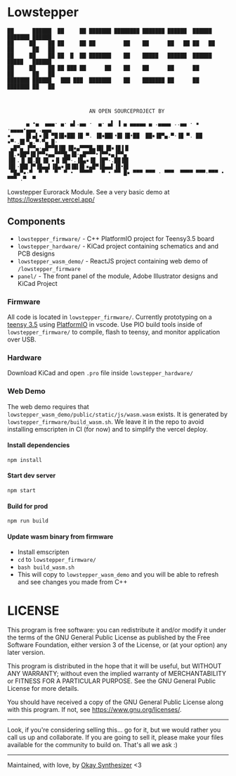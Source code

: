 # Lowstepper
```
██      ██████  ██     ██ ███████ ████████ ███████ ██████  ██████  ███████ ██████  
██     ██    ██ ██     ██ ██         ██    ██      ██   ██ ██   ██ ██      ██   ██ 
██     ██    ██ ██  █  ██ ███████    ██    █████   ██████  ██████  █████   ██████  
██     ██    ██ ██ ███ ██      ██    ██    ██      ██      ██      ██      ██   ██ 
███████ ██████   ███ ███  ███████    ██    ███████ ██      ██      ███████ ██   ██ 
                                                                                   

                          AN OPEN SOURCEPROJECT BY
 
      ▄ •▄  ▄▄▄· ▄· ▄▌.▄▄ ·  ▄· ▄▌ ▐ ▄ ▄▄▄▄▄ ▄ .▄▄▄▄ ..▄▄ · ▪  ·▄▄▄▄•▄▄▄ .▄▄▄  
▪     █▌▄▌▪▐█ ▀█▐█▪██▌▐█ ▀. ▐█▪██▌•█▌▐█•██  ██▪▐█▀▄.▀·▐█ ▀. ██ ▪▀·.█▌▀▄.▀·▀▄ █·
 ▄█▀▄ ▐▀▀▄·▄█▀▀█▐█▌▐█▪▄▀▀▀█▄▐█▌▐█▪▐█▐▐▌ ▐█.▪██▀▐█▐▀▀▪▄▄▀▀▀█▄▐█·▄█▀▀▀•▐▀▀▪▄▐▀▀▄ 
▐█▌.▐▌▐█.█▌▐█ ▪▐▌▐█▀·.▐█▄▪▐█ ▐█▀·.██▐█▌ ▐█▌·██▌▐▀▐█▄▄▌▐█▄▪▐█▐█▌█▌▪▄█▀▐█▄▄▌▐█•█▌
 ▀█▄▀▪·▀  ▀ ▀  ▀  ▀ •  ▀▀▀▀   ▀ • ▀▀ █▪ ▀▀▀ ▀▀▀ · ▀▀▀  ▀▀▀▀ ▀▀▀·▀▀▀ • ▀▀▀ .▀  ▀
```
Lowstepper Eurorack Module.
See a very basic demo at https://lowstepper.vercel.app/ 


## Components

- `lowstepper_firmware/` - C++ PlatformIO project for Teensy3.5 board
- `lowstepper_hardware/` - KiCad project containing schematics and and PCB designs
- `lowstepper_wasm_demo/` - ReactJS project containing web demo of `/lowstepper_firmware`
- `panel/` - The front panel of the module, Adobe Illustrator designs and KiCad Project

### Firmware
All code is located in `lowstepper_firmware/`. Currently prototyping on a [teensy 3.5](https://www.pjrc.com/store/teensy35.html) using [PlatformIO](https://platformio.org/) in vscode.
Use PIO build tools inside of `lowstepper_firmware/` to compile, flash to teensy, and monitor application over USB.

### Hardware
Download KiCad and open `.pro` file inside `lowstepper_hardware/`

### Web Demo

The web demo requires that `lowstepper_wasm_demo/public/static/js/wasm.wasm` exists. It is generated by `lowstepper_firmware/build_wasm.sh`. We leave it in the repo to avoid installing emscripten in CI (for now) and to simplify the vercel deploy.

#### Install dependencies
```
npm install 
```

#### Start dev server
```
npm start
```

#### Build for prod
```
npm run build
```

#### Update wasm binary from firmware
- Install emscripten
- `cd` to `lowstepper_firmware/`
- `bash build_wasm.sh`
- This will copy to `lowstepper_wasm_demo` and you will be able to refresh and see changes you made from C++


# LICENSE

This program is free software: you can redistribute it and/or modify
it under the terms of the GNU General Public License as published by
the Free Software Foundation, either version 3 of the License, or
(at your option) any later version.

This program is distributed in the hope that it will be useful,
but WITHOUT ANY WARRANTY; without even the implied warranty of
MERCHANTABILITY or FITNESS FOR A PARTICULAR PURPOSE.  See the
GNU General Public License for more details.

You should have received a copy of the GNU General Public License
along with this program.  If not, see <https://www.gnu.org/licenses/>.



------

Look, if you're considering selling this... go for it, but we would rather you call us up and collaborate. If you are going to sell it, please make your files available for the community to build on. That's all we ask :)

------




Maintained, with love, by [Okay Synthesizer](https://okaysynthesizer.com/) <3
